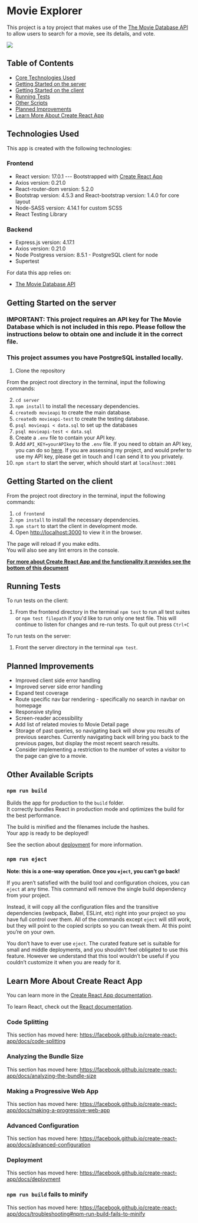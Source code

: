 # Movie Explorer
This project is a toy project that makes use of the [The Movie Database API](https://www.themoviedb.org/) to allow users to search for a movie, see its details, and vote.

![](movie-explorer-demo.gif)

## Table of Contents
* [Core Technologies Used](#technologies-used)
* [Getting Started on the server](#getting-started-on-the-server)
* [Getting Started on the client](#getting-started-on-the-client)
* [Running Tests](#running-tests)
* [Other Scripts](#other-available-scripts)
* [Planned Improvements](#planned-improvements)
* [Learn More About Create React App](#learn-more-about-create-react-app)

## Technologies Used

This app is created with the following technologies:
### Frontend

- React version: 17.0.1 --- Bootstrapped with [Create React App](#learn-more-about-create-react-app)
- Axios version: 0.21.0
- React-router-dom version: 5.2.0
- Bootstrap version: 4.5.3 and React-bootstrap version: 1.4.0 for core layout
- Node-SASS version: 4.14.1 for custom SCSS
- React Testing Library

### Backend

- Express.js version: 4.17.1
- Axios version: 0.21.0
- Node Postgress version: 8.5.1 - PostgreSQL client for node
- Supertest

For data this app relies on:
- [The Movie Database API](https://www.themoviedb.org/)

## Getting Started on the server

### **IMPORTANT: This project requires an API key for The Movie Database which is not included in this repo. Please follow the instructions below to obtain one and include it in the correct file.**

### **This project assumes you have PostgreSQL installed locally.**

1. Clone the repository

From the project root directory in the terminal, input the following commands:

2. `cd server`
3. `npm install` to install the necessary dependencies.
4. `createdb movieapi` to create the main database.
5. `createdb movieapi-test` to create the testing database.
6. `psql movieapi < data.sql` to set up the databases
7. `psql movieapi-test < data.sql`
8. Create a `.env` file to contain your API key.
9. Add `API_KEY=yourAPIkey` to the `.env` file. If you need to obtain an API key, you can do so [here](https://developers.themoviedb.org/3/getting-started/introduction). If you are assessing my project, and would prefer to use my API key, please get in touch and I can send it to you privately.
10. `npm start` to start the server, which should start at `localhost:3001`

## Getting Started on the client

From the project root directory in the terminal, input the following commands:

1. `cd frontend`
2. `npm install` to install the necessary dependencies.
3. `npm start` to start the client in development mode.
4. Open [http://localhost:3000](http://localhost:3000) to view it in the browser.

The page will reload if you make edits.<br />
You will also see any lint errors in the console.

[**For more about Create React App and the functionality it provides see the bottom of this document**](#learn-more-about-create-react-app)

## Running Tests

To run tests on the client:

1. From the frontend directory in the terminal `npm test` to run all test suites or `npm test filepath` if you'd like to run only one test file. This will continue to listen for changes and re-run tests. To quit out press `Ctrl+C`

To run tests on the server:

1. Front the server directory in the terminal `npm test`.

## Planned Improvements
* Improved client side error handling
* Improved server side error handling
* Expand test coverage
* Route specific nav bar rendering - specifically no search in navbar on homepage
* Responsive styling
* Screen-reader accessibility
* Add list of related movies to Movie Detail page
* Storage of past queries, so navigating back will show you results of previous searches. Currently navigating back will bring you back to the previous pages, but display the most recent search results.
* Consider implementing a restriction to the number of votes a visitor to the page can give to a movie.

## Other Available Scripts

### `npm run build`

Builds the app for production to the `build` folder.<br />
It correctly bundles React in production mode and optimizes the build for the best performance.

The build is minified and the filenames include the hashes.<br />
Your app is ready to be deployed!

See the section about [deployment](https://facebook.github.io/create-react-app/docs/deployment) for more information.

### `npm run eject`

**Note: this is a one-way operation. Once you `eject`, you can’t go back!**

If you aren’t satisfied with the build tool and configuration choices, you can `eject` at any time. This command will remove the single build dependency from your project.

Instead, it will copy all the configuration files and the transitive dependencies (webpack, Babel, ESLint, etc) right into your project so you have full control over them. All of the commands except `eject` will still work, but they will point to the copied scripts so you can tweak them. At this point you’re on your own.

You don’t have to ever use `eject`. The curated feature set is suitable for small and middle deployments, and you shouldn’t feel obligated to use this feature. However we understand that this tool wouldn’t be useful if you couldn’t customize it when you are ready for it.

## Learn More About Create React App

You can learn more in the [Create React App documentation](https://facebook.github.io/create-react-app/docs/getting-started).

To learn React, check out the [React documentation](https://reactjs.org/).

### Code Splitting

This section has moved here: https://facebook.github.io/create-react-app/docs/code-splitting

### Analyzing the Bundle Size

This section has moved here: https://facebook.github.io/create-react-app/docs/analyzing-the-bundle-size

### Making a Progressive Web App

This section has moved here: https://facebook.github.io/create-react-app/docs/making-a-progressive-web-app

### Advanced Configuration

This section has moved here: https://facebook.github.io/create-react-app/docs/advanced-configuration

### Deployment

This section has moved here: https://facebook.github.io/create-react-app/docs/deployment

### `npm run build` fails to minify

This section has moved here: https://facebook.github.io/create-react-app/docs/troubleshooting#npm-run-build-fails-to-minify
